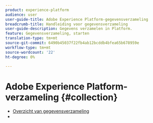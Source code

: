 ```yaml
---
product: experience-platform
audience: user
user-guide-title: Adobe Experience Platform-gegevensverzameling
breadcrumb-title: Handleiding voor gegevensverzameling
user-guide-description: Gegevens verzamelen in Platform.
feature: Gegevensverzameling, starten
translation-type: tm+mt
source-git-commit: 6490b45037f22fb4ab12bcddb4bfea65b678959e
workflow-type: tm+mt
source-wordcount: '22'
ht-degree: 0%

---
```



# Adobe Experience Platform-verzameling {#collection}

- [Overzicht van gegevensverzameling](home.md)
- 

